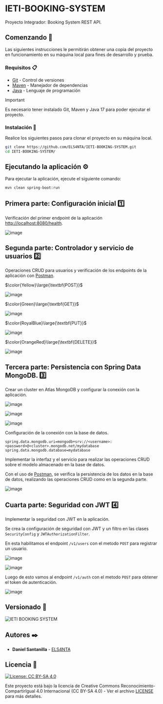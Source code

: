 # IETI-BOOKING-SYSTEM

Proyecto Integrador: Booking System REST API.

## Comenzando 🚀

Las siguientes instrucciones le permitirán obtener una copia del proyecto en funcionamiento en su máquina local para fines de desarrollo y prueba.

### Requisitos 📋

* [Git](https://git-scm.com/) - Control de versiones
* [Maven](https://maven.apache.org/) - Manejador de dependencias
* [Java](https://www.oracle.com/java/technologies/downloads/#java17) - Lenguaje de programación

> [!IMPORTANT]
> Es necesario tener instalado Git, Maven y Java 17 para poder ejecutar el proyecto.

### Instalación 🔧

Realice los siguientes pasos para clonar el proyecto en su máquina local.

```bash
git clone https://github.com/ELS4NTA/IETI-BOOKING-SYSTEM.git
cd IETI-BOOKING-SYSTEM/

```

## Ejecutando la aplicación ⚙️

Para ejecutar la aplicación, ejecute el siguiente comando:

```bash
mvn clean spring-boot:run

```

## Primera parte: Configuración inicial 1️⃣

Verificación del primer endpoint de la aplicación [http://localhost:8080/health](http://localhost:8080/health).

![image](https://github.com/ELS4NTA/IETI-BOOKING-SYSTEM/assets/99996670/6d5c7217-97e3-4bd9-be61-f3724bed42fa)

## Segunda parte: Controlador y servicio de usuarios 2️⃣

Operaciones CRUD para usuarios y verificación de los endpoints de la aplicación con [Postman](https://www.postman.com/).

$\color{Yellow}\large{\textbf{POST}}$

![image](https://github.com/ELS4NTA/IETI-BOOKING-SYSTEM/assets/99996670/f672a5b1-3f12-41da-a94c-9c09771b23bd)

$\color{Green}\large{\textbf{GET}}$

![image](https://github.com/ELS4NTA/IETI-BOOKING-SYSTEM/assets/99996670/27c608ec-70e0-41d2-9799-6f0d565fc0df)

$\color{RoyalBlue}\large{\textbf{PUT}}$

![image](https://github.com/ELS4NTA/IETI-BOOKING-SYSTEM/assets/99996670/6c0e2aad-32c3-402c-84ec-a4123baf322d)

$\color{OrangeRed}\large{\textbf{DELETE}}$

![image](https://github.com/ELS4NTA/IETI-BOOKING-SYSTEM/assets/99996670/454f9dfc-4597-4c16-b872-2ecb3a52a55e)

## Tercera parte: Persistencia con Spring Data MongoDB. 3️⃣

Crear un cluster en Atlas MongoDB y configurar la conexión con la aplicación.

![image](https://github.com/ELS4NTA/IETI-BOOKING-SYSTEM/assets/99996670/dae0e0ec-1aa4-41d5-afd1-b2c91c89f43e)

![image](https://github.com/ELS4NTA/IETI-BOOKING-SYSTEM/assets/99996670/a623ec3b-6d15-46df-95e7-97fb6f2b5739)

![image](https://github.com/ELS4NTA/IETI-BOOKING-SYSTEM/assets/99996670/2f16659a-1e42-4a11-8042-74573e39226e)

Configuración de la conexión con la base de datos.

```properties
spring.data.mongodb.uri=mongodb+srv://<username>:<password>@<cluster>.mongodb.net/mydatabase
spring.data.mongodb.database=mydatabase
```

Implementar la interfaz y el servicio para realizar las operaciones CRUD sobre el modelo almacenado en la base de datos.

Con el uso de [Postman](https://www.postman.com/), se verifica la persistencia de los datos en la base de datos, realizando las operaciones CRUD como en la segunda parte.

![image](https://github.com/ELS4NTA/IETI-BOOKING-SYSTEM/assets/99996670/e7300599-baa8-4baf-827f-10d059c2aa1c)

## Cuarta parte: Seguridad con JWT 4️⃣

Implementar la seguridad con JWT en la aplicación.

Se crea la configuración de seguridad con JWT y un filtro en las clases `SecurityConfig` y `JWTAuthorizationFilter`.

En esta habilitamos el endpoint `/v1/users` con el metodo `POST` para registrar un usuario.

![image](https://github.com/ELS4NTA/IETI-BOOKING-SYSTEM/assets/99996670/b04cae8b-00b6-49c3-9c92-8e27ae0fffd1)

![image](https://github.com/ELS4NTA/IETI-BOOKING-SYSTEM/assets/99996670/5b0ff2b3-ae89-44bf-bed6-866ae181b596)

Luego de esto vamos al endpoint `/v1/auth` con el metodo `POST` para obtener el token de autenticación.

![image](https://github.com/ELS4NTA/IETI-BOOKING-SYSTEM/assets/99996670/14ba2195-d922-4cfc-a29e-68c6a8803ff5)

## Versionado 📌

  ![IETI BOOKING SYSTEM](https://img.shields.io/badge/IETI_BOOKING_SYSTEM-v1.0.0-blue)

## Autores ✒️

* **Daniel Santanilla** - [ELS4NTA](https://github.com/ELS4NTA)

## Licencia 📄

[![License: CC BY-SA 4.0](https://licensebuttons.net/l/by-sa/4.0/88x31.png)](https://creativecommons.org/licenses/by-sa/4.0/deed.en)

Este proyecto está bajo la licencia de Creative Commons Reconocimiento-CompartirIgual 4.0 Internacional (CC BY-SA 4.0) - Ver el archivo [LICENSE](LICENSE) para más detalles.
